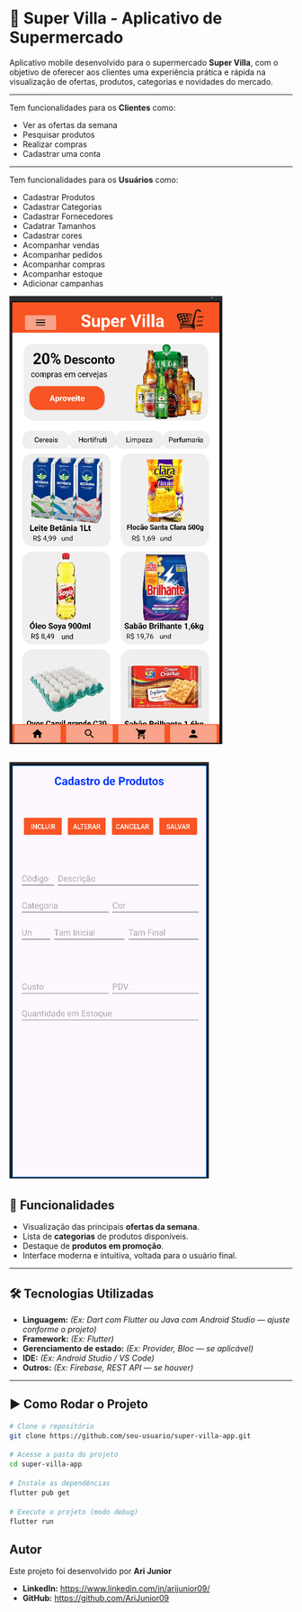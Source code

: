 # 🛒 Super Villa - Aplicativo de Supermercado

Aplicativo mobile desenvolvido para o supermercado **Super Villa**, com o objetivo de oferecer aos clientes uma experiência prática e rápida na visualização de ofertas, produtos, categorias e novidades do mercado.

---
Tem funcionalidades para os **Clientes** como:
- Ver as ofertas da semana
- Pesquisar produtos
- Realizar compras
- Cadastrar uma conta
---

Tem funcionalidades para os **Usuários** como:
- Cadastrar Produtos
- Cadastrar Categorias
- Cadastrar Fornecedores
- Cadatrar Tamanhos
- Cadastrar cores
- Acompanhar vendas
- Acompanhar pedidos
- Acompanhar compras
- Acompanhar estoque
- Adicionar campanhas


![Tela Inicial](image.png)

![Cadastro de Produtos](image-1.png)
---

## 📱 Funcionalidades

- Visualização das principais **ofertas da semana**.
- Lista de **categorias** de produtos disponíveis.
- Destaque de **produtos em promoção**.
- Interface moderna e intuitiva, voltada para o usuário final.

---

## 🛠️ Tecnologias Utilizadas

- **Linguagem:** *(Ex: Dart com Flutter ou Java com Android Studio — ajuste conforme o projeto)*
- **Framework:** *(Ex: Flutter)*
- **Gerenciamento de estado:** *(Ex: Provider, Bloc — se aplicável)*
- **IDE:** *(Ex: Android Studio / VS Code)*
- **Outros:** *(Ex: Firebase, REST API — se houver)*

---

## ▶️ Como Rodar o Projeto

```bash
# Clone o repositório
git clone https://github.com/seu-usuario/super-villa-app.git

# Acesse a pasta do projeto
cd super-villa-app

# Instale as dependências
flutter pub get

# Execute o projeto (modo debug)
flutter run

```

## Autor
Este projeto foi desenvolvido por **Ari Junior**

- **LinkedIn:** https://www.linkedin.com/in/arijunior09/
- **GitHub:** https://github.com/AriJunior09
